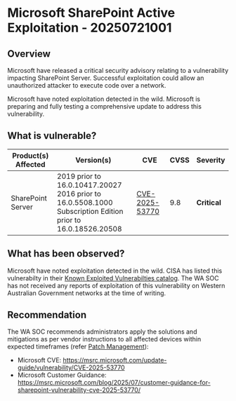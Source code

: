 # Microsoft SharePoint Active Exploitation - 20250721001

## Overview

Microsoft have released a critical security advisory relating to a vulnerability impacting SharePoint Server. Successful exploitation could allow an unauthorized attacker to execute code over a network.

Microsoft have noted exploitation detected in the wild. Microsoft is preparing and fully testing a comprehensive update to address this vulnerability.

## What is vulnerable?

| Product(s) Affected | Version(s)                                                                                                           | CVE                                                               | CVSS | Severity     |
| ------------------- | -------------------------------------------------------------------------------------------------------------------- | ----------------------------------------------------------------- | ---- | ------------ |
| SharePoint Server   | 2019 prior to 16.0.10417.20027 <br> 2016 prior to 16.0.5508.1000 <br> Subscription Edition prior to 16.0.18526.20508 | [CVE-2025-53770](https://nvd.nist.gov/vuln/detail/CVE-2025-53770) | 9.8  | **Critical** |

## What has been observed?

Microsoft have noted exploitation detected in the wild. CISA has listed this vulnerabilty in their [Known Exploited Vulnerabilties catalog](https://www.cisa.gov/known-exploited-vulnerabilities-catalog).
The WA SOC has not received any reports of exploitation of this vulnerability on Western Australian Government networks at the time of writing.

## Recommendation

The WA SOC recommends administrators apply the solutions and mitigations as per vendor instructions to all affected devices within expected timeframes (refer [Patch Management](../guidelines/patch-management.md)):

- Microsoft CVE: <https://msrc.microsoft.com/update-guide/vulnerability/CVE-2025-53770>
- Microsoft Customer Guidance: <https://msrc.microsoft.com/blog/2025/07/customer-guidance-for-sharepoint-vulnerability-cve-2025-53770/>
